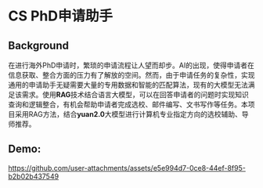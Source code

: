 # CS PhD申请助手

## Background
在进行海外PhD申请时，繁琐的申请流程让人望而却步。AI的出现，使得申请者在信息获取、整合方面的压力有了解放的空间。然而，由于申请任务的复杂性，实现通用的申请助手无疑需要大量的专用数据和智能的匹配算法，现有的大模型无法满足该需求。使用**RAG**技术结合语言大模型，可以在回答申请者的问题时实现知识查询和逻辑整合，有机会帮助申请者完成选校、邮件编写、文书写作等任务。本项目采用RAG方法，结合**yuan2.0**大模型进行计算机专业指定方向的选校辅助、导师推荐。

## Demo:
https://github.com/user-attachments/assets/e5e994d7-0ce8-44ef-8f95-b2b02b437549
